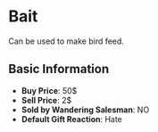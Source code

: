 # Bait

Can be used to make bird feed.

## Basic Information

- **Buy Price**: 50$
- **Sell Price**: 2$
- **Sold by Wandering Salesman**: NO
- **Default Gift Reaction**: Hate